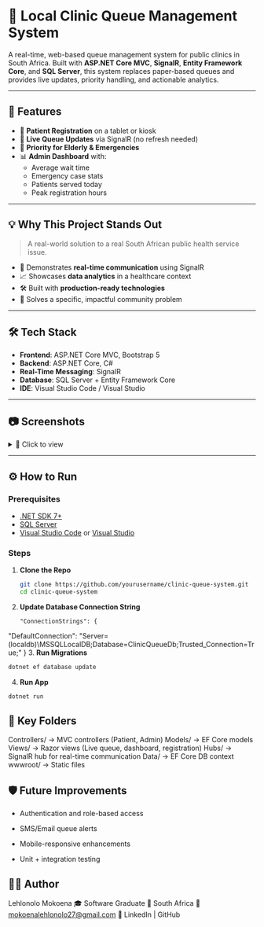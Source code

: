 # 🏥 Local Clinic Queue Management System

A real-time, web-based queue management system for public clinics in South Africa. Built with **ASP.NET Core MVC**, **SignalR**, **Entity Framework Core**, and **SQL Server**, this system replaces paper-based queues and provides live updates, priority handling, and actionable analytics.

---

## 🚀 Features

- 📲 **Patient Registration** on a tablet or kiosk
- 🔁 **Live Queue Updates** via SignalR (no refresh needed)
- 🧓 **Priority for Elderly & Emergencies**
- 📊 **Admin Dashboard** with:
  - Average wait time
  - Emergency case stats
  - Patients served today
  - Peak registration hours

---

## 💡 Why This Project Stands Out

> A real-world solution to a real South African public health service issue.

- 📡 Demonstrates **real-time communication** using SignalR
- 📈 Showcases **data analytics** in a healthcare context
- 🛠️ Built with **production-ready technologies**
- 🎯 Solves a specific, impactful community problem

---

## 🛠 Tech Stack

- **Frontend**: ASP.NET Core MVC, Bootstrap 5
- **Backend**: ASP.NET Core, C#
- **Real-Time Messaging**: SignalR
- **Database**: SQL Server + Entity Framework Core
- **IDE**: Visual Studio Code / Visual Studio

---

## 📷 Screenshots

<details>
<summary>🔽 Click to view</summary>

![Registration](screenshots/registration.png)
![Live Queue](screenshots/live-queue.png)
![Admin Dashboard](screenshots/dashboard.png)

</details>

---

## ⚙️ How to Run

### Prerequisites
- [.NET SDK 7+](https://dotnet.microsoft.com/en-us/download)
- [SQL Server](https://www.microsoft.com/en-us/sql-server/sql-server-downloads)
- [Visual Studio Code](https://code.visualstudio.com/) or [Visual Studio](https://visualstudio.microsoft.com/)

### Steps

1. **Clone the Repo**
   ```bash
   git clone https://github.com/yourusername/clinic-queue-system.git
   cd clinic-queue-system
2. **Update Database Connection String**
   ```
   "ConnectionStrings": {
  "DefaultConnection": "Server=(localdb)\\MSSQLLocalDB;Database=ClinicQueueDb;Trusted_Connection=True;"
}
3. **Run Migrations**
```bash
dotnet ef database update
```
4. **Run App**
```bash
dotnet run
```
## 🧪 Key Folders
Controllers/        → MVC controllers (Patient, Admin)
Models/             → EF Core models
Views/              → Razor views (Live queue, dashboard, registration)
Hubs/               → SignalR hub for real-time communication
Data/               → EF Core DB context
wwwroot/            → Static files

## 🛡️ Future Improvements
- Authentication and role-based access

- SMS/Email queue alerts

- Mobile-responsive enhancements

- Unit + integration testing

## 👨‍💻 Author
Lehlonolo Mokoena
🎓 Software Graduate
📍 South Africa
📧 mokoenalehlonolo27@gmail.com
🔗 LinkedIn | GitHub
